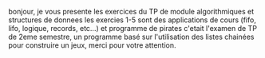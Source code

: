bonjour, 
je vous presente les exercices du TP de module algorithmiques et structures de donnees
les exercies 1-5 sont des applications de cours (fifo, lifo, logique, records, etc...)
et programme de pirates c'etait l'examen de TP de 2eme semestre, un programme basé sur l'utilisation des listes chainées pour construire un jeux, merci pour votre attention.

